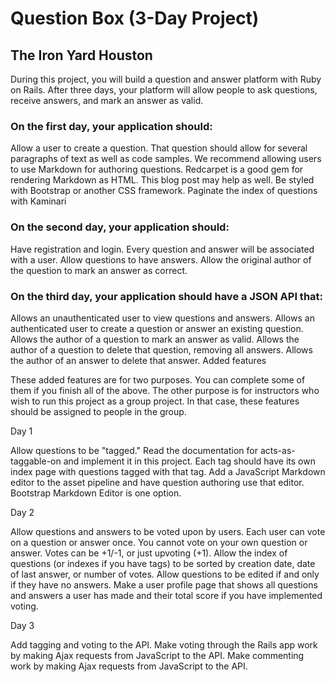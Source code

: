# Question Box (3-Day Project)
## The Iron Yard Houston

During this project, you will build a question and answer platform with Ruby on Rails. After three days, your platform will allow people to ask questions, receive answers, and mark an answer as valid.

### On the first day, your application should:

Allow a user to create a question. That question should allow for several paragraphs of text as well as code samples. We recommend allowing users to use Markdown for authoring questions. Redcarpet is a good gem for rendering Markdown as HTML. This blog post may help as well.
Be styled with Bootstrap or another CSS framework.
Paginate the index of questions with Kaminari

### On the second day, your application should:

Have registration and login. Every question and answer will be associated with a user.
Allow questions to have answers.
Allow the original author of the question to mark an answer as correct.

### On the third day, your application should have a JSON API that:

Allows an unauthenticated user to view questions and answers.
Allows an authenticated user to create a question or answer an existing question.
Allows the author of a question to mark an answer as valid.
Allows the author of a question to delete that question, removing all answers.
Allows the author of an answer to delete that answer.
Added features  

These added features are for two purposes. You can complete some of them if you finish all of the above. The other purpose is for instructors who wish to run this project as a group project. In that case, these features should be assigned to people in the group.

Day 1  

Allow questions to be "tagged." Read the documentation for acts-as-taggable-on and implement it in this project. Each tag should have its own index page with questions tagged with that tag.
Add a JavaScript Markdown editor to the asset pipeline and have question authoring use that editor. Bootstrap Markdown Editor is one option.

Day 2  

Allow questions and answers to be voted upon by users. Each user can vote on a question or answer once. You cannot vote on your own question or answer. Votes can be +1/-1, or just upvoting (+1).
Allow the index of questions (or indexes if you have tags) to be sorted by creation date, date of last answer, or number of votes.
Allow questions to be edited if and only if they have no answers.
Make a user profile page that shows all questions and answers a user has made and their total score if you have implemented voting.

Day 3  

Add tagging and voting to the API.
Make voting through the Rails app work by making Ajax requests from JavaScript to the API.
Make commenting work by making Ajax requests from JavaScript to the API.
